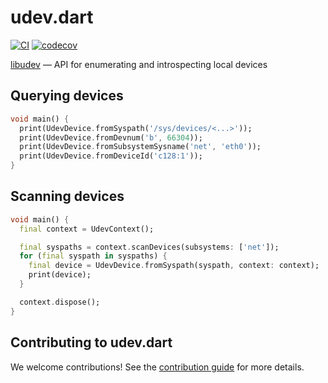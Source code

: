 # udev.dart

[![CI](https://github.com/jpnurmi/udev.dart/workflows/Tests/badge.svg)](https://github.com/jpnurmi/geoclue.dart/actions/workflows/tests.yaml)
[![codecov](https://codecov.io/gh/jpnurmi/udev.dart/branch/main/graph/badge.svg?token=YdlI3jrz92)](https://codecov.io/gh/jpnurmi/udev.dart)

[libudev](https://www.freedesktop.org/software/systemd/man/libudev.html) — API for enumerating and introspecting local devices

## Querying devices

```dart
void main() {
  print(UdevDevice.fromSyspath('/sys/devices/<...>'));
  print(UdevDevice.fromDevnum('b', 66304));
  print(UdevDevice.fromSubsystemSysname('net', 'eth0'));
  print(UdevDevice.fromDeviceId('c128:1'));
}
```

## Scanning devices

```dart
void main() {
  final context = UdevContext();

  final syspaths = context.scanDevices(subsystems: ['net']);
  for (final syspath in syspaths) {
    final device = UdevDevice.fromSyspath(syspath, context: context);
    print(device);
  }

  context.dispose();
}
```

## Contributing to udev.dart

We welcome contributions! See the [contribution guide](CONTRIBUTING.md) for more details.
